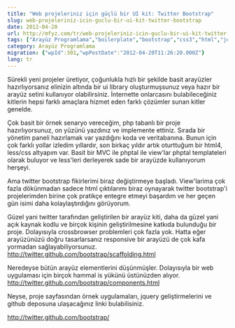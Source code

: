 ```yaml
---
title: "Web projeleriniz için güçlü bir UI kit: Twitter Bootstrap"
slug: web-projeleriniz-icin-guclu-bir-ui-kit-twitter-bootstrap
date: 2012-04-20
url: http://mfyz.com/tr/web-projeleriniz-icin-guclu-bir-ui-kit-twitter-bootstrap/
tags: ["Arayüz Programlama","boilerplate","bootstrap","css3","html","jquery","template","twitter"]
category: Arayüz Programlama
migration: {"wpId":301,"wpPostDate":"2012-04-20T11:26:20.000Z"}
lang: tr
---
```


Sürekli yeni projeler üretiyor, çoğunlukla hızlı bir şekilde basit arayüzler hazırlıyorsanız elinizin altında bir ui library oluşturmuşsunuz veya hazır bir arayüz setini kullanıyor olabilirsiniz. İnternette onlarcasını bulabileceğiniz kitlerin hepsi farklı amaçlara hizmet eden farklı çözümler sunan kitler genelde.

Çok basit bir örnek senaryo vereceğim, php tabanlı bir proje hazırlıyorsunuz, on yüzünü yazdınız ve implemente ettiniz. Sırada bir yönetim paneli hazırlamak var yazdığını koda ve veritabanına. Bunun için çok farklı yollar izledim yıllardır, son birkaç yıldır artık oturttuğum bir html4, less/css altyapım var. Basit bir MVC ile phptal ile view'lar phptal templateleri olarak buluyor ve less'leri derleyerek sade bir arayüzde kullanıyorum herşeyi.

Ama twitter bootstrap fikirlerimi biraz değiştirmeye başladı. View'larima çok fazla dökünmadan sadece html çıktılarımı biraz oynayarak twitter bootstrap'i projelerimden birine çok pratikçe entegre etmeyi başardım ve her geçen gün isimi daha kolaylaştırdığını görüyorum.

Güzel yani twitter tarafından geliştirilen bir arayüz kiti, daha da güzel yani açık kaynak kodlu ve birçok kişinin geliştirilmesine katkıda bulunduğu bir proje. Dolayısıyla crossbrowser problemleri çok fazla yok. Hatta eğer arayüzünüzü doğru tasarlarsanız responsive bir arayüzü de çok kafa yormadan sağlayabiliyorsunuz. http://twitter.github.com/bootstrap/scaffolding.html

Neredeyse bütün arayüz elementlerini düşünmüşler. Dolayısıyla bir web uygulaması için birçok hammal is yükünü üstünüzden alıyor. http://twitter.github.com/bootstrap/components.html

Neyse, proje sayfasından örnek uygulamaları, jquery geliştirmelerini ve github deposuna ulaşacağınız linki bulabilisiniz.

http://twitter.github.com/bootstrap/
